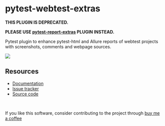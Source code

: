 # pytest-webtest-extras

**THIS PLUGIN IS DEPRECATED.**

**PLEASE USE [pytest-report-extras](https://pytest-report-extras.readthedocs.io/stable/) PLUGIN INSTEAD.**

Pytest plugin to enhance pytest-html and Allure reports of webtest projects with screenshots, comments and webpage sources.

![](https://img.shields.io/badge/license-MIT%202.0-blue.svg)

## Resources ##

- [Documentation](https://pytest-webtest-extras.readthedocs.io/en/stable/)
- [Issue tracker](https://github.com/harmin-parra/pytest-webtest-extras/issues)
- [Source code](https://github.com/harmin-parra/pytest-webtest-extras)

<br/>

If you like this software, consider contributing to the project through [buy me a coffee](https://www.buymeacoffee.com/harmin)
